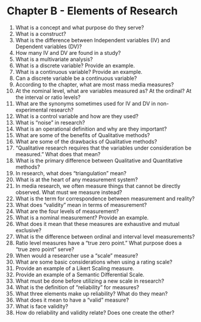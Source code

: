 # Chapter B - Elements of Research
1.	What is a concept and what purpose do they serve?
2.	What is a construct?
3.	What is the difference between Independent variables (IV) and Dependent variables (DV)?
4.	How many IV and DV are found in a study?
5.	What is a multivariate analysis?
6.	What is a discrete variable? Provide an example.
7.	What is a continuous variable? Provide an example.
8.	Can a discrete variable be a continuous variable? 
9.	According to the chapter, what are most mass media measures?
10.	At the nominal level, what are variables measured as? At the ordinal? At the interval or ratio levels?
11.	What are the synonyms sometimes used for IV and DV in non-experimental research?
12.	What is a control variable and how are they used?
13.	What is “noise” in research?
14.	What is an operational definition and why are they important?
15.	What are some of the benefits of Qualitative methods?
16.	What are some of the drawbacks of Qualitative methods?
17.	“Qualitative research requires that the variables under consideration be measured.” What does that mean?
18.	What is the primary difference between Qualitative and Quantitative methods?
19.	In research, what does “triangulation” mean?
20.	What is at the heart of any measurement system?
21.	In media research, we often measure things that cannot be directly observed. What must we measure instead? 
22.	What is the term for correspondence between measurement and reality?
23.	What does “validity” mean in terms of measurement?
24.	What are the four levels of measurement?
25.	What is a nominal measurement? Provide an example. 
26.	What does it mean that these measures are exhaustive and mutual exclusive?
27.	What is the difference between ordinal and interval level measurements?
28.	Ratio level measures have a “true zero point.” What purpose does a “true zero point” serve?
29.	When would a researcher use a “scale” measure?
30.	What are some basic considerations when using a rating scale?
31.	Provide an example of a Likert Scaling measure.
32.	Provide an example of a Semantic Differential Scale.
33.	What must be done before utilizing a new scale in research?
34.	What is the definition of “reliability” for measures?
35.	What three elements make up reliability? What do they mean?
36.	What does it mean to have a “valid” measure?
37.	What is face validity?
38.	How do reliability and validity relate? Does one create the other?
